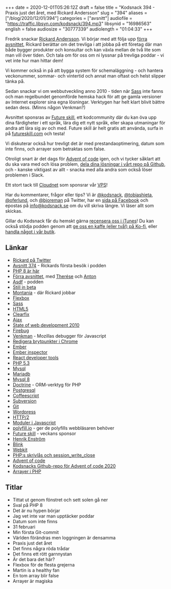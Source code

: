 +++
date = 2020-12-01T05:26:12Z
draft = false
title = "Kodsnack 394 - Praxis just det året, med Rickard Andersson"
slug = "394"
aliases = ["/blog/2020/12/01/394"]
categories = ["avsnitt"]
audiofile = "https://traffic.libsyn.com/kodsnack/394.mp3"
libsynid = "16986563"
english = false
audiosize = "30777339"
audiolength = "01:04:33"
+++

Fredrik snackar [Rickard Andersson](https://twitter.com/rickard2). Vi börjar med att följa upp [förra avsnittet](https://kodsnack.se/393/), Rickard berättar om det trevliga i att jobba på ett företag där man både bygger produkter och konsultar och kan växla mellan de två lite som man vill över tiden. Och tala om för oss om ni lyssnar på trevliga poddar - vi vet inte hur man hittar dem!

Vi kommer också in på att bygga system för schemaläggning - och hantera veckonummer, sommar- och vintertid och annat man oftast och helst slipper tänka på.

Sedan snackar vi om webbutveckling anno 2010 - tiden när [Sass](https://sass-lang.com/) inte fanns och man regelbundet genomförde hemska hack för att ge gamla versioner av Internet explorer sina egna lösningar. Verktygen har helt klart blivit bättre sedan dess. (Minns någon Venkman?)

Avsnittet sponsras av [Future skill](https://futureskill.com/), ett kodcommunity där du kan öva upp dina färdigheter i ett språk, lära dig ett nytt språk, eller skapa utmaningar för andra att lära sig av och med. Future skill är helt gratis att använda, surfa in på [futureskill.com](https://futureskill.com/) och testa!

Vi diskuterar också hur trevligt det är med prestandaoptimering, datum som inte finns, och arrayer som betraktas som false.

Otroligt snart är det dags för [Advent of code](https://adventofcode.com/) igen, och vi tycker såklart att du ska vara med och lösa problem, [dela dina lösningar i vårt repo på Github](https://github.com/kodsnack/advent_of_code_2020), och - kanske viktigast av allt - snacka med alla andra som också löser problemen i Slack.

Ett stort tack till [Cloudnet](http://www.cloudnet.se) som sponsrar vår [VPS](http://en.wikipedia.org/wiki/Virtual_private_server)!

Har du kommentarer, frågor eller tips? Vi är [@kodsnack](https://www.twitter.com/kodsnack), [@tobiashieta](https://www.twitter.com/tobiashieta), [@oferlund](https://www.twitter.com/oferlund), och [@bjoreman](https://www.twitter.com/bjoreman) på Twitter, har en [sida på Facebook](https://www.facebook.com/kodsnack) och epostas på [info@kodsnack.se](mailto:info@kodsnack.se) om du vill skriva längre. Vi läser allt som skickas.

Gillar du Kodsnack får du hemskt gärna [recensera oss i iTunes](http://itunes.apple.com/se/podcast/kodsnack/id561631498?l=en)! Du kan också stödja podden genom att <a href="https://ko-fi.com/kodsnack" rel="payment">ge oss en kaffe (eller två!) på Ko-fi</a>, eller [handla något i vår butik](https://shop.spreadshirt.se/kodsnack/).

## Länkar ##
* [Rickard på Twitter](https://twitter.com/rickard2)
* [Avsnitt 374](https://kodsnack.se/374/) - Rickards första besök i podden
* [PHP 8 är här](https://www.php.net/releases/8.0/en.php)
* [Förra avsnittet](https://kodsnack.se/393/), med [Therése](https://twitter.com/tkomstadius) och [Anton](https://antongunnarsson.com)
* [Asdf](https://asdf.pizza/) - podden
* [Still in beta](https://twitter.com/stillinbetapodd)
* [Montania](https://www.montania.se/) - där Rickard jobbar
* [Flexbox](https://developer.mozilla.org/en-US/docs/Learn/CSS/CSS_layout/Flexbox)
* [Sass](https://sass-lang.com/)
* [HTML5](https://en.wikipedia.org/wiki/HTML5)
* [Clearfix](https://stackoverflow.com/questions/8554043/what-is-a-clearfix)
* [Ajax](https://en.wikipedia.org/wiki/Ajax_%28programming%29)
* [State of web development 2010](https://www.webdirections.org/sotw10/)
* [Firebug](https://en.wikipedia.org/wiki/Firebug_%28software%29)
* [Venkman](https://developer.mozilla.org/sv-SE/docs/Archive/Mozilla/Venkman) - Mozillas debugger för Javascript
* [Redigera brytpunkter i Chrome](https://developers.google.com/web/tools/chrome-devtools/javascript/breakpoints)
* [Ember](https://emberjs.com/)
* [Ember inspector](https://chrome.google.com/webstore/detail/ember-inspector/bmdblncegkenkacieihfhpjfppoconhi)
* [React developer tools](https://chrome.google.com/webstore/detail/react-developer-tools/fmkadmapgofadopljbjfkapdkoienihi)
* [PHP 5.3](https://www.php.net/releases/5_3_0.php)
* [Mysql](https://en.wikipedia.org/wiki/MySQL)
* [Mariadb](https://en.wikipedia.org/wiki/MariaDB)
* [Mysql 8](https://dev.mysql.com/doc/relnotes/mysql/8.0/en/)
* [Doctrine](https://www.doctrine-project.org/) - ORM-verktyg för PHP
* [Postgresql](https://www.postgresql.org/)
* [Coffeescript](https://en.wikipedia.org/wiki/CoffeeScript)
* [Subversion](https://en.wikipedia.org/wiki/Apache_Subversion)
* [Git](https://en.wikipedia.org/wiki/Git)
* [Wordpress](https://en.wikipedia.org/wiki/WordPress)
* [HTTP/2](https://en.wikipedia.org/wiki/HTTP/2)
* [Moduler i Javascript](https://developer.mozilla.org/en-US/docs/Web/JavaScript/Guide/Modules)
* [polyfill.io](https://polyfill.io/v3/) - ger de polyfills webbläsaren behöver
* [Future skill](https://futureskill.com/) - veckans sponsor
* [Henrik Enström](mailto:henrik.enstrom@softwareskills.se)
* [Blink](https://en.wikipedia.org/wiki/Blink_%28browser_engine%29)
* [Webkit](https://en.wikipedia.org/wiki/WebKit)
* [PHP:s skrivlås och session_write_close](https://www.php.net/manual/en/function.session-write-close.php)
* [Advent of code](https://adventofcode.com/)
* [Kodsnacks Github-repo för Advent of code 2020](https://github.com/kodsnack/advent_of_code_2020)
* [Arrayer i PHP](https://www.php.net/manual/en/ref.array.php)

## Titlar ##
* Tittat ut genom fönstret och sett solen gå ner
* Sval på PHP 8
* Det är nu hypen börjar
* Jag vet inte var man upptäcker poddar
* Datum som inte finns
* 31 februari
* Min första Git-commit
* Världen förändras men loggningen är densamma
* Praxis just det året
* Det finns några röda trådar
* Det finns ett rött garnnystan
* Är det bara det här?
* Flexbox för de flesta grejerna
* Martin is a healthy fan
* En tom array blir false
* Arrayer är magiska